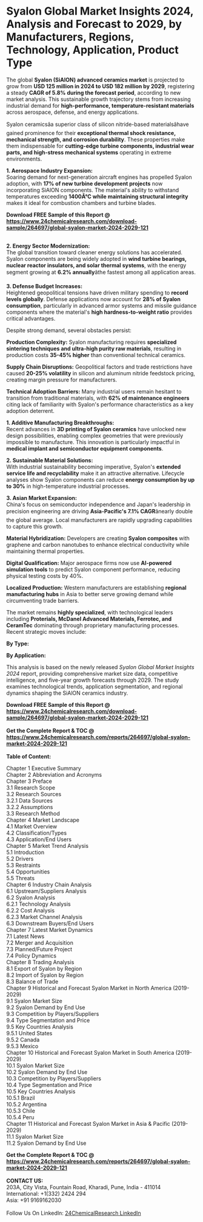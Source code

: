 <h1>Syalon Global Market Insights 2024, Analysis and Forecast to 2029, by Manufacturers, Regions, Technology, Application, Product Type</h1><p>The global <strong>Syalon (SiAlON) advanced ceramics market</strong> is projected to grow from <strong>USD 125 million in 2024 to USD 182 million by 2029</strong>, registering a steady <strong>CAGR of 5.8% during the forecast period</strong>, according to new market analysis. This sustainable growth trajectory stems from increasing industrial demand for <strong>high-performance, temperature-resistant materials</strong> across aerospace, defense, and energy applications.</p><p>Syalon ceramicsâa superior class of silicon nitride-based materialsâhave gained prominence for their <strong>exceptional thermal shock resistance, mechanical strength, and corrosion durability</strong>. These properties make them indispensable for <strong>cutting-edge turbine components, industrial wear parts, and high-stress mechanical systems</strong> operating in extreme environments.</p><p><strong>1. Aerospace Industry Expansion:</strong><br>
Soaring demand for next-generation aircraft engines has propelled Syalon adoption, with <strong>17% of new turbine development projects</strong> now incorporating SiAlON components. The material's ability to withstand temperatures exceeding <strong>1400Â°C while maintaining structural integrity</strong> makes it ideal for combustion chambers and turbine blades.</p><div><b>Download FREE Sample of this Report @ 
            <a href="https://www.24chemicalresearch.com/download-sample/264697/global-syalon-market-2024-2029-121">
            https://www.24chemicalresearch.com/download-sample/264697/global-syalon-market-2024-2029-121</a></b></div><br><p><strong>2. Energy Sector Modernization:</strong><br>
The global transition toward cleaner energy solutions has accelerated. Syalon components are being widely adopted in <strong>wind turbine bearings, nuclear reactor insulators, and solar thermal systems</strong>, with the energy segment growing at <strong>6.2% annually</strong>âthe fastest among all application areas.</p><p><strong>3. Defense Budget Increases:</strong><br>
Heightened geopolitical tensions have driven military spending to <strong>record levels globally</strong>. Defense applications now account for <strong>28% of Syalon consumption</strong>, particularly in advanced armor systems and missile guidance components where the material's <strong>high hardness-to-weight ratio</strong> provides critical advantages.</p><p>Despite strong demand, several obstacles persist:</p><p><strong>Production Complexity:</strong> Syalon manufacturing requires <strong>specialized sintering techniques and ultra-high purity raw materials</strong>, resulting in production costs <strong>35-45% higher</strong> than conventional technical ceramics.</p><p><strong>Supply Chain Disruptions:</strong> Geopolitical factors and trade restrictions have caused <strong>20-25% volatility</strong> in silicon and aluminum nitride feedstock pricing, creating margin pressure for manufacturers.</p><p><strong>Technical Adoption Barriers:</strong> Many industrial users remain hesitant to transition from traditional materials, with <strong>62% of maintenance engineers</strong> citing lack of familiarity with Syalon's performance characteristics as a key adoption deterrent.</p><p><strong>1. Additive Manufacturing Breakthroughs:</strong><br>
Recent advances in <strong>3D printing of Syalon ceramics</strong> have unlocked new design possibilities, enabling complex geometries that were previously impossible to manufacture. This innovation is particularly impactful in <strong>medical implant and semiconductor equipment components</strong>.</p><p><strong>2. Sustainable Material Solutions:</strong><br>
With industrial sustainability becoming imperative, Syalon's <strong>extended service life and recyclability</strong> make it an attractive alternative. Lifecycle analyses show Syalon components can reduce <strong>energy consumption by up to 30%</strong> in high-temperature industrial processes.</p><p><strong>3. Asian Market Expansion:</strong><br>
China's focus on semiconductor independence and Japan's leadership in precision engineering are driving <strong>Asia-Pacific's 7.1% CAGR</strong>ânearly double the global average. Local manufacturers are rapidly upgrading capabilities to capture this growth.</p><p><strong>Material Hybridization:</strong> Developers are creating <strong>Syalon composites</strong> with graphene and carbon nanotubes to enhance electrical conductivity while maintaining thermal properties.</p><p><strong>Digital Qualification:</strong> Major aerospace firms now use <strong>AI-powered simulation tools</strong> to predict Syalon component performance, reducing physical testing costs by 40%.</p><p><strong>Localized Production:</strong> Western manufacturers are establishing <strong>regional manufacturing hubs</strong> in Asia to better serve growing demand while circumventing trade barriers.</p><p>The market remains <strong>highly specialized</strong>, with technological leaders including <strong>Proterials, McDanel Advanced Materials, Ferrotec, and CeramTec</strong> dominating through proprietary manufacturing processes. Recent strategic moves include:</p><p><strong>By Type:</strong></p><p><strong>By Application:</strong></p><p>This analysis is based on the newly released <em>Syalon Global Market Insights 2024</em> report, providing comprehensive market size data, competitive intelligence, and five-year growth forecasts through 2029. The study examines technological trends, application segmentation, and regional dynamics shaping the SiAlON ceramics industry.</p><div><b>Download FREE Sample of this Report @ 
            <a href="https://www.24chemicalresearch.com/download-sample/264697/global-syalon-market-2024-2029-121">
            https://www.24chemicalresearch.com/download-sample/264697/global-syalon-market-2024-2029-121</a></b></div><br><div><b>Get the Complete Report & TOC @ 
            <a href="https://www.24chemicalresearch.com/reports/264697/global-syalon-market-2024-2029-121">
            https://www.24chemicalresearch.com/reports/264697/global-syalon-market-2024-2029-121</a></b></div><br>
            <b>Table of Content:</b><p>Chapter 1 Executive Summary<br />
Chapter 2 Abbreviation and Acronyms<br />
Chapter 3 Preface<br />
3.1 Research Scope<br />
3.2 Research Sources<br />
3.2.1 Data Sources<br />
3.2.2 Assumptions<br />
3.3 Research Method<br />
Chapter 4 Market Landscape<br />
4.1 Market Overview<br />
4.2 Classification/Types<br />
4.3 Application/End Users<br />
Chapter 5 Market Trend Analysis<br />
5.1 Introduction<br />
5.2 Drivers<br />
5.3 Restraints<br />
5.4 Opportunities<br />
5.5 Threats<br />
Chapter 6 Industry Chain Analysis<br />
6.1 Upstream/Suppliers Analysis<br />
6.2 Syalon Analysis<br />
6.2.1 Technology Analysis<br />
6.2.2 Cost Analysis<br />
6.2.3 Market Channel Analysis<br />
6.3 Downstream Buyers/End Users<br />
Chapter 7 Latest Market Dynamics<br />
7.1 Latest News<br />
7.2 Merger and Acquisition<br />
7.3 Planned/Future Project<br />
7.4 Policy Dynamics<br />
Chapter 8 Trading Analysis<br />
8.1 Export of Syalon by Region<br />
8.2 Import of Syalon by Region<br />
8.3 Balance of Trade<br />
Chapter 9 Historical and Forecast Syalon Market in North America (2019-2029)<br />
9.1 Syalon Market Size<br />
9.2 Syalon Demand by End Use<br />
9.3 Competition by Players/Suppliers<br />
9.4 Type Segmentation and Price<br />
9.5 Key Countries Analysis<br />
9.5.1 United States<br />
9.5.2 Canada<br />
9.5.3 Mexico<br />
Chapter 10 Historical and Forecast Syalon Market in South America (2019-2029)<br />
10.1 Syalon Market Size<br />
10.2 Syalon Demand by End Use<br />
10.3 Competition by Players/Suppliers<br />
10.4 Type Segmentation and Price<br />
10.5 Key Countries Analysis<br />
10.5.1 Brazil<br />
10.5.2 Argentina<br />
10.5.3 Chile<br />
10.5.4 Peru<br />
Chapter 11 Historical and Forecast Syalon Market in Asia & Pacific (2019-2029)<br />
11.1 Syalon Market Size<br />
11.2 Syalon Demand by End Use</p><div><b>Get the Complete Report & TOC @ 
            <a href="https://www.24chemicalresearch.com/reports/264697/global-syalon-market-2024-2029-121">
            https://www.24chemicalresearch.com/reports/264697/global-syalon-market-2024-2029-121</a></b></div><br><b>CONTACT US:</b><br>
            203A, City Vista, Fountain Road, Kharadi, Pune, India - 411014<br>
            International: +1(332) 2424 294<br>
            Asia: +91 9169162030 <br><br>
            Follow Us On LinkedIn: <a href="https://www.linkedin.com/company/24chemicalresearch/">24ChemicalResearch LinkedIn</a>